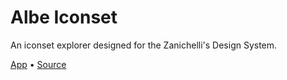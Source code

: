 # Albe Iconset

An iconset explorer designed for the Zanichelli's Design System.

[App](https://zanichellieditore.github.io/iconset) • [Source](https://github.com/ZanichelliEditore/iconset)
